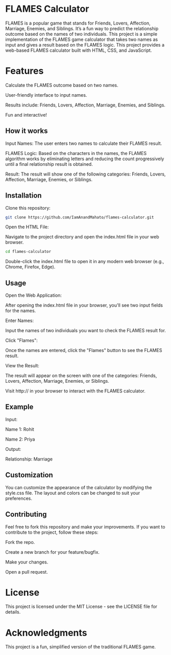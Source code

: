 <h1>FLAMES Calculator</h1>

FLAMES is a popular game that stands for Friends, Lovers, Affection, Marriage, Enemies, and Siblings. It’s a fun way to predict the relationship outcome based on the names of two individuals. This project is a simple implementation of the FLAMES game calculator that takes two names as input and gives a result based on the FLAMES logic. This project provides a web-based FLAMES calculator built with HTML, CSS, and JavaScript.


<h1>Features</h1>

Calculate the FLAMES outcome based on two names.

User-friendly interface to input names.

Results include: Friends, Lovers, Affection, Marriage, Enemies, and Siblings.

Fun and interactive!


<h2>How it works</h2>

Input Names: The user enters two names to calculate their FLAMES result.

FLAMES Logic: Based on the characters in the names, the FLAMES algorithm works by eliminating letters and reducing the count progressively until a final relationship result is obtained.

Result: The result will show one of the following categories: Friends, Lovers, Affection, Marriage, Enemies, or Siblings.


<h2>Installation</h2>

Clone this repository:

```bash
git clone https://github.com/IamAnandMahato/flames-calculator.git
```

Open the HTML File:

Navigate to the project directory and open the index.html file in your web browser.

```bash
cd flames-calculator
```

Double-click the index.html file to open it in any modern web browser (e.g., Chrome, Firefox, Edge).



<h2>Usage</h2>

Open the Web Application:

After opening the index.html file in your browser, you'll see two input fields for the names.

Enter Names:

Input the names of two individuals you want to check the FLAMES result for.

Click "Flames":

Once the names are entered, click the "Flames" button to see the FLAMES result.

View the Result:

The result will appear on the screen with one of the categories: Friends, Lovers, Affection, Marriage, Enemies, or Siblings.


Visit http://     in your browser to interact with the FLAMES calculator.


<h2>Example</h2>

Input:

Name 1: Rohit

Name 2: Priya


Output:

Relationship: Marriage



<h2>Customization</h2>


You can customize the appearance of the calculator by modifying the style.css file. The layout and colors can be changed to suit your preferences.



<h2>Contributing</h2>


Feel free to fork this repository and make your improvements. If you want to contribute to the project, follow these steps:


Fork the repo.


Create a new branch for your feature/bugfix.


Make your changes.


Open a pull request.



<h1>License</h1>


This project is licensed under the MIT License - see the LICENSE file for details.



<h1>Acknowledgments</h1>


This project is a fun, simplified version of the traditional FLAMES game.


